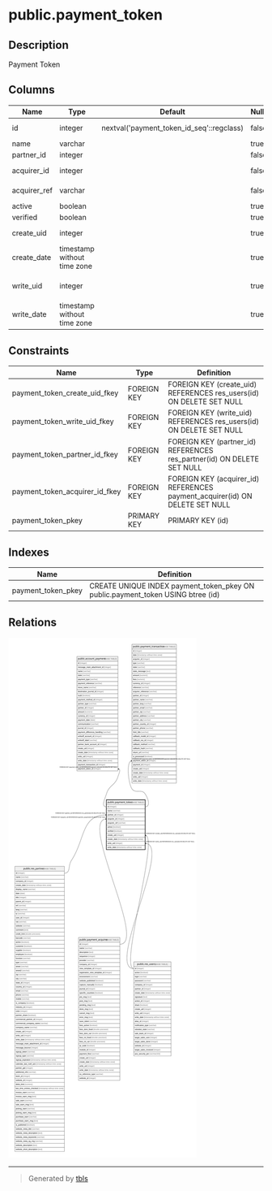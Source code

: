 # public.payment_token

## Description

Payment Token

## Columns

| Name | Type | Default | Nullable | Children | Parents | Comment |
| ---- | ---- | ------- | -------- | -------- | ------- | ------- |
| id | integer | nextval('payment_token_id_seq'::regclass) | false | [public.account_payment](public.account_payment.md) [public.payment_transaction](public.payment_transaction.md) |  |  |
| name | varchar |  | true |  |  | Name |
| partner_id | integer |  | false |  | [public.res_partner](public.res_partner.md) | Partner |
| acquirer_id | integer |  | false |  | [public.payment_acquirer](public.payment_acquirer.md) | Acquirer Account |
| acquirer_ref | varchar |  | false |  |  | Acquirer Ref. |
| active | boolean |  | true |  |  | Active |
| verified | boolean |  | true |  |  | Verified |
| create_uid | integer |  | true |  | [public.res_users](public.res_users.md) | Created by |
| create_date | timestamp without time zone |  | true |  |  | Created on |
| write_uid | integer |  | true |  | [public.res_users](public.res_users.md) | Last Updated by |
| write_date | timestamp without time zone |  | true |  |  | Last Updated on |

## Constraints

| Name | Type | Definition |
| ---- | ---- | ---------- |
| payment_token_create_uid_fkey | FOREIGN KEY | FOREIGN KEY (create_uid) REFERENCES res_users(id) ON DELETE SET NULL |
| payment_token_write_uid_fkey | FOREIGN KEY | FOREIGN KEY (write_uid) REFERENCES res_users(id) ON DELETE SET NULL |
| payment_token_partner_id_fkey | FOREIGN KEY | FOREIGN KEY (partner_id) REFERENCES res_partner(id) ON DELETE SET NULL |
| payment_token_acquirer_id_fkey | FOREIGN KEY | FOREIGN KEY (acquirer_id) REFERENCES payment_acquirer(id) ON DELETE SET NULL |
| payment_token_pkey | PRIMARY KEY | PRIMARY KEY (id) |

## Indexes

| Name | Definition |
| ---- | ---------- |
| payment_token_pkey | CREATE UNIQUE INDEX payment_token_pkey ON public.payment_token USING btree (id) |

## Relations

![er](public.payment_token.svg)

---

> Generated by [tbls](https://github.com/k1LoW/tbls)
